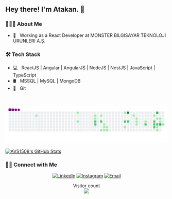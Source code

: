 <h2> Hey there! I'm Atakan. 👋</h2>

<h3> 👨🏻‍💻 About Me </h3>

- 💼 &nbsp; Working as a React Developer at MONSTER BILGISAYAR TEKNOLOJI URUNLERI A.Ş.

<h3>🛠 Tech Stack</h3>

- 💻 &nbsp; ReactJS | Angular | AngularJS | NodeJS | NestJS | JavaScript | TypeScript
- 🛢 &nbsp; MSSQL | MySQL | MongoDB
- 🔧 &nbsp; Git 

<br/>

![snake gif](https://github.com/atakanuludag/atakanuludag/blob/output/github-contribution-grid-snake.gif)

[![AVS1508's GitHub Stats](https://github-readme-stats.vercel.app/api?username=atakanuludag&show_icons=true)](https://github.com/atakanuludag)

<h3> 🤝🏻 Connect with Me </h3>

<p align="center">
<a href="https://www.linkedin.com/in/atknuludag/"><img alt="LinkedIn" src="https://img.shields.io/badge/LinkedIn-Atakan%20Yasin%20Uludag-blue?style=flat-square&logo=linkedin"></a>
<a href="https://www.twitter.com/atknuludag/"><img alt="Instagram" src="http://img.shields.io/badge/Twitter-Atakan%20Yasin%20Uludag-blue?style=flat-square&logo=Twitter"></a>
<a href="mailto:atknuludag@gmail.com"><img alt="Email" src="https://img.shields.io/badge/Email-atknuludag@gmail.com-blue?style=flat-square&logo=gmail"></a>
</p>

<p align="center"> 
  Visitor count<br>
  <img src="https://profile-counter.glitch.me/atakanuludag/count.svg" />
</p>
